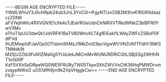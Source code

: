 -----BEGIN AGE ENCRYPTED FILE-----
YWdlLWVuY3J5cHRpb24ub3JnL3YxCi0+IFgyNTUxOSB2M3hxK1RGRXdsazczZDN6
aFVYejlhWlc4RXVGN1E1cXk4cTJEaVRGeUdnCkNlRXVTRkdWNkZ3blBFR0YwV3Mv
eThxT1pUU3dwQk1JdVRFK1BaTVB0WncKLT4gfElEakl1LWdyZWFzZSBxPDFdIFVd
IHJEMwp1dFJaVGp5OTlsbm9XMzJ1MkZmS3lpcVgwWVVNZnN1TFdhY3NKSTNMdk9t
M25jU2Ztb3FuN1ZMa0g5YUdJekJMCmMvWUNURDRiCi0tLSBjS3g2WHhNT1o1dXlP
KzF5VXhSeDRpeWQ0WE5FRURyTW05TkpxSXhZWVVnCtK36HqPMWDrvmzvqypNWxl2
uOS1dfK9jm9k2VpVHggkCw==
-----END AGE ENCRYPTED FILE-----
